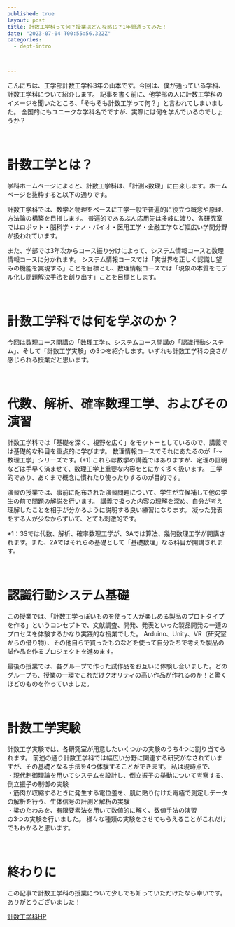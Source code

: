 ```yaml
---
published: true
layout: post
title: 計数工学科って何？授業はどんな感じ？1年間通ってみた！
date: "2023-07-04 T00:55:56.322Z"
categories:
  - dept-intro



---
```

こんにちは、工学部計数工学科3年の山本です。今回は、僕が通っている学科、計数工学科について紹介します。
記事を書く前に、他学部の人に計数工学科のイメージを聞いたところ、「そもそも計数工学って何？」と言われてしまいました。
全国的にもユニークな学科名でですが、実際には何を学んでいるのでしょうか？

<br>

# 計数工学とは？
学科ホームページによると、計数工学科は、「計測×数理」に由来します。ホームページを抜粋すると以下の通りです。

計数工学科では、数学と物理をベースに工学一般で普遍的に役立つ概念や原理、方法論の構築を目指します。
普遍的であるぶん応用先は多岐に渡り、各研究室ではロボット・脳科学・ナノ・バイオ・医用工学・金融工学など幅広い学問分野が扱われています。

また、学部では3年次からコース振り分けによって、システム情報コースと数理情報コースに分かれます。
システム情報コースでは「実世界を正しく認識し望みの機能を実現する」ことを目標とし、数理情報コースでは「現象の本質をモデル化し問題解決手法を創り出す」ことを目標とします。

<br>

# 計数工学科では何を学ぶのか？
今回は数理コース開講の「数理工学」、システムコース開講の「認識行動システム」、そして「計数工学実験」の3つを紹介します。いずれも計数工学科の良さが感じられる授業だと思います。

<br>

# 代数、解析、確率数理工学、およびその演習
計数工学科では「基礎を深く、視野を広く」をモットーとしているので、講義では基礎的な科目を重点的に学びます。
数理情報コースでそれにあたるのが「～数理工学」シリーズです。(*1)
これらは数学の講義ではありますが、定理の証明などは手早く済ませて、数理工学上重要な内容をとにかく多く扱います。
工学的であり、あくまで概念に慣れたり使ったりするのが目的です。

演習の授業では、事前に配布された演習問題について、学生が立候補して他の学生の前で問題の解説を行います。
講義で扱った内容の理解を深め、自分が考え理解したことを相手が分かるように説明する良い練習になります。
凝った発表をする人が少なからずいて、とても刺激的です。

※1：3Sでは代数、解析、確率数理工学が、3Aでは算法、幾何数理工学が開講されます。また、2Aではそれらの基礎として「基礎数理」なる科目が開講されます。

<br>

# 認識行動システム基礎
この授業では、「計数工学っぽいものを使って人が楽しめる製品のプロトタイプを作る」というコンセプトで、文献調査、開発、発表といった製品開発の一連のプロセスを体験するかなり実践的な授業でした。
Arduino、Unity、VR（研究室からの借り物）、その他自らで買ったものなどを使って自分たちで考えた製品の試作品を作るプロジェクトを進めます。

最後の授業では、各グループで作った試作品をお互いに体験し合いました。どのグループも、授業の一環でこれだけクオリティの高い作品が作れるのか！と驚くほどのものを作っていました。

<br>

# 計数工学実験
計数工学実験では、各研究室が用意したいくつかの実験のうち4つに割り当てられます。
前述の通り計数工学科では幅広い分野に関連する研究がなされていますが、その基礎となる手法を4つ体験することができます。
私は現時点で、
<br>
・現代制御理論を用いてシステムを設計し、倒立振子の挙動について考察する、倒立振子の制御の実験
<br>
・筋肉が収縮するときに発生する電位差を、肌に貼り付けた電極で測定しデータの解析を行う、生体信号の計測と解析の実験
<br>
・梁のたわみを、有限要素法を用いて数値的に解く、数値手法の演習
<br>
の3つの実験を行いました。
様々な種類の実験をさせてもらえることがこれだけでもわかると思います。

<br>

# 終わりに
この記事で計数工学科の授業について少しでも知っていただけたなら幸いです。ありがとうございました！

[計数工学科HP](https://www.keisu.t.u-tokyo.ac.jp/)
